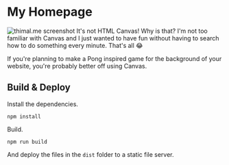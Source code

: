 # My Homepage

![thimal.me screenshot](https://user-images.githubusercontent.com/6896632/86337580-9f2e1300-bc94-11ea-9afa-62f14d21e094.png)
It's not HTML Canvas! Why is that? I'm not too familiar with Canvas and I just wanted to have fun without having to search how to do something every minute. That's all :joy:

If you're planning to make a Pong inspired game for the background of your website, you're probably better off using Canvas.

## Build & Deploy

Install the dependencies.
```
npm install
```

Build.
```
npm run build
```
And deploy the files in the `dist` folder to a static file server.

